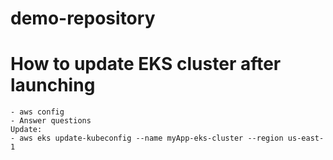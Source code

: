 # demo-repository

# How to update EKS cluster after launching
    - aws config
    - Answer questions
    Update:
    - aws eks update-kubeconfig --name myApp-eks-cluster --region us-east-1